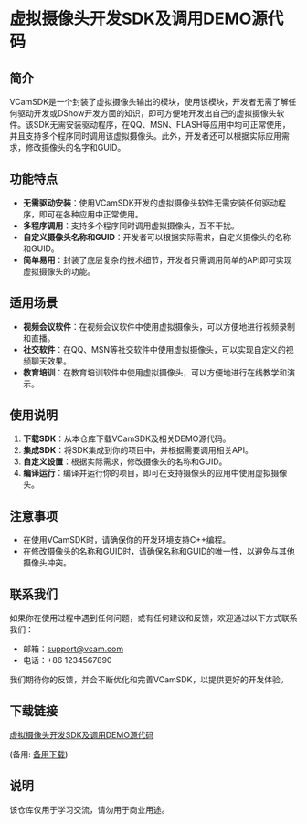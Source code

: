 # 虚拟摄像头开发SDK及调用DEMO源代码

## 简介
VCamSDK是一个封装了虚拟摄像头输出的模块，使用该模块，开发者无需了解任何驱动开发或DShow开发方面的知识，即可方便地开发出自己的虚拟摄像头软件。该SDK无需安装驱动程序，在QQ、MSN、FLASH等应用中均可正常使用，并且支持多个程序同时调用该虚拟摄像头。此外，开发者还可以根据实际应用需求，修改摄像头的名字和GUID。

## 功能特点
- **无需驱动安装**：使用VCamSDK开发的虚拟摄像头软件无需安装任何驱动程序，即可在各种应用中正常使用。
- **多程序调用**：支持多个程序同时调用虚拟摄像头，互不干扰。
- **自定义摄像头名称和GUID**：开发者可以根据实际需求，自定义摄像头的名称和GUID。
- **简单易用**：封装了底层复杂的技术细节，开发者只需调用简单的API即可实现虚拟摄像头的功能。

## 适用场景
- **视频会议软件**：在视频会议软件中使用虚拟摄像头，可以方便地进行视频录制和直播。
- **社交软件**：在QQ、MSN等社交软件中使用虚拟摄像头，可以实现自定义的视频聊天效果。
- **教育培训**：在教育培训软件中使用虚拟摄像头，可以方便地进行在线教学和演示。

## 使用说明
1. **下载SDK**：从本仓库下载VCamSDK及相关DEMO源代码。
2. **集成SDK**：将SDK集成到你的项目中，并根据需要调用相关API。
3. **自定义设置**：根据实际需求，修改摄像头的名称和GUID。
4. **编译运行**：编译并运行你的项目，即可在支持摄像头的应用中使用虚拟摄像头。

## 注意事项
- 在使用VCamSDK时，请确保你的开发环境支持C++编程。
- 在修改摄像头的名称和GUID时，请确保名称和GUID的唯一性，以避免与其他摄像头冲突。

## 联系我们
如果你在使用过程中遇到任何问题，或有任何建议和反馈，欢迎通过以下方式联系我们：
- 邮箱：support@vcam.com
- 电话：+86 1234567890

我们期待你的反馈，并会不断优化和完善VCamSDK，以提供更好的开发体验。

## 下载链接
[虚拟摄像头开发SDK及调用DEMO源代码](https://pan.quark.cn/s/55a3946ddb07) 

(备用: [备用下载](https://pan.baidu.com/s/1s06B9_uCs58AJRD8ZuCczw?pwd=1234))

## 说明

该仓库仅用于学习交流，请勿用于商业用途。
